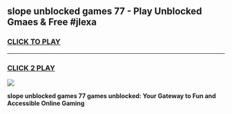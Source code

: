
## slope unblocked games 77 - Play Unblocked Gmaes & Free #jlexa
<h3>
<a href="https://news.freeplayer.one?title=slope_unblocked_games_77&ref=26F">CLICK TO PLAY</a></h3>
<hr>

<h3>
<a href="https://news.freeplayer.one?title=slope_unblocked_games_77&ref=26F">CLICK 2 PLAY</a>
  
</h3>

<a href="https://news.freeplayer.one?title=slope_unblocked_games_77&ref=26F/"><img src="https://clearcache.store/games.png"></a>


**slope unblocked games 77 games unblocked: Your Gateway to Fun and Accessible Online Gaming**
